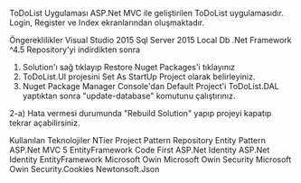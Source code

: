 ToDoList Uygulaması
ASP.Net MVC ile geliştirilen ToDoList uygulamasıdır. Login, Register ve Index ekranlarından oluşmaktadır.

Öngereklilikler
Visual Studio 2015
Sql Server 2015 Local Db
.Net Framework ^4.5
Repository'yi indirdikten sonra
1) Solution'ı sağ tıklayıp Restore Nuget Packages'i tıklayınız
2) ToDoList.UI projesini Set As StartUp Project olarak belirleyiniz.
3) Nuget Package Manager Console'dan Default Project'i ToDoList.DAL yaptıktan sonra "update-database" komutunu çalıştırınız.

2-a) Hata vermesi durumunda "Rebuild Solution" yapıp projeyi kapatıp tekrar açabilirsiniz.

Kullanılan Teknolojiler
NTier Project Pattern
Repository Entity Pattern
ASP.Net MVC 5
EntityFramework Code First
ASP.Net Identity
ASP.Net Identity EntityFramework
Microsoft Owin
Microsoft Owin Security
Microsoft Owin Security.Cookies
Newtonsoft.Json
